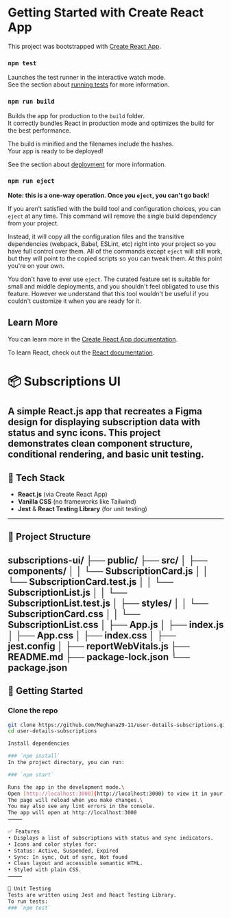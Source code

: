 # Getting Started with Create React App

This project was bootstrapped with [Create React App](https://github.com/facebook/create-react-app).

### `npm test`

Launches the test runner in the interactive watch mode.\
See the section about [running tests](https://facebook.github.io/create-react-app/docs/running-tests) for more information.

### `npm run build`

Builds the app for production to the `build` folder.\
It correctly bundles React in production mode and optimizes the build for the best performance.

The build is minified and the filenames include the hashes.\
Your app is ready to be deployed!

See the section about [deployment](https://facebook.github.io/create-react-app/docs/deployment) for more information.

### `npm run eject`

**Note: this is a one-way operation. Once you `eject`, you can't go back!**

If you aren't satisfied with the build tool and configuration choices, you can `eject` at any time. This command will remove the single build dependency from your project.

Instead, it will copy all the configuration files and the transitive dependencies (webpack, Babel, ESLint, etc) right into your project so you have full control over them. All of the commands except `eject` will still work, but they will point to the copied scripts so you can tweak them. At this point you're on your own.

You don't have to ever use `eject`. The curated feature set is suitable for small and middle deployments, and you shouldn't feel obligated to use this feature. However we understand that this tool wouldn't be useful if you couldn't customize it when you are ready for it.

## Learn More

You can learn more in the [Create React App documentation](https://facebook.github.io/create-react-app/docs/getting-started).

To learn React, check out the [React documentation](https://reactjs.org/).

# 📦 Subscriptions UI
A simple React.js app that recreates a Figma design for displaying subscription data with status and sync icons. This project demonstrates clean component structure, conditional rendering, and basic unit testing.
---
## 🧰 Tech Stack
- **React.js** (via Create React App)
- **Vanilla CSS** (no frameworks like Tailwind)
- **Jest** & **React Testing Library** (for unit testing)
---
## 📁 Project Structure
subscriptions-ui/
├── public/
├── src/
│   ├── components/
│   │   └── SubscriptionCard.js
│   │   └── SubscriptionCard.test.js
│   │   └── SubscriptionList.js
│   │   └── SubscriptionList.test.js
│   ├── styles/
│   │   └── SubscriptionCard.css
│   │   └── SubscriptionList.css
│   ├── App.js
│   ├── index.js
│   ├── App.css
│   ├── index.css
│   ├── jest.config
│   ├── reportWebVitals.js
├── README.md
├── package-lock.json
└── package.json
---
## 🚀 Getting Started
### Clone the repo
```bash
git clone https://github.com/Meghana29-11/user-details-subscriptions.git
cd user-details-subscriptions

Install dependencies

### `npm install`
In the project directory, you can run:

### `npm start`

Runs the app in the development mode.\
Open [http://localhost:3000](http://localhost:3000) to view it in your browser.
The page will reload when you make changes.\
You may also see any lint errors in the console.
The app will open at http://localhost:3000
⸻

✅ Features
• Displays a list of subscriptions with status and sync indicators.
• Icons and color styles for:
• Status: Active, Suspended, Expired
• Sync: In sync, Out of sync, Not found
• Clean layout and accessible semantic HTML.
• Styled with plain CSS.
⸻

🧪 Unit Testing
Tests are written using Jest and React Testing Library.
To run tests:
### `npm test`

